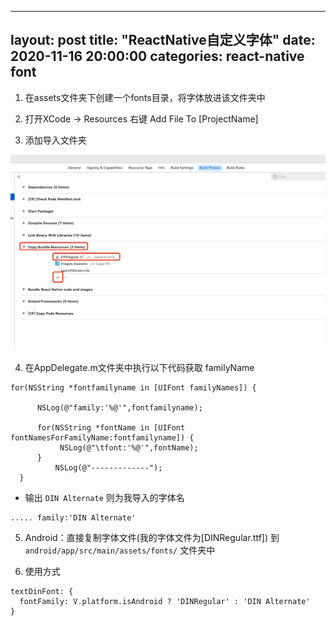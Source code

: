
---
layout: post
title:  "ReactNative自定义字体"
date:   2020-11-16 20:00:00
categories: react-native font
---


1. 在assets文件夹下创建一个fonts目录，将字体放进该文件夹中

2. 打开XCode -> Resources 右键 Add File To [ProjectName]

3. 添加导入文件夹

![导入](/images/ReactNative/import-font.png)

4. 在AppDelegate.m文件夹中执行以下代码获取 familyName 

```
for(NSString *fontfamilyname in [UIFont familyNames]) {

      NSLog(@"family:'%@'",fontfamilyname);

      for(NSString *fontName in [UIFont fontNamesForFamilyName:fontfamilyname]) {
           NSLog(@"\tfont:'%@'",fontName);
      }
          NSLog(@"-------------");
  }
```


* 输出 `DIN Alternate` 则为我导入的字体名

```
..... family:'DIN Alternate'

```


5. Android：直接复制字体文件(我的字体文件为[DINRegular.ttf]) 到 `android/app/src/main/assets/fonts/` 文件夹中


6. 使用方式
```
textDinFont: {
  fontFamily: V.platform.isAndroid ? 'DINRegular' : 'DIN Alternate'
}
```


